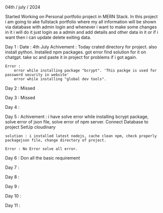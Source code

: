 04th / july / 2024

Started Working on Personal portfolio project in MERN Stack.
In this project i am going to ake fullstack portfolio where my all information will be shown via database with admin login and whenever i want to make some changes in it i will do it just login as a admin and add details and other data in it or if i want then i can update delete exiting data.

Day 1 :
    Date : 4th July
    Achivement :
        Today crated directory for project.
        also install python.
        Installed npm packages. got error find solution for it on chatgpt. take sc and paste it in project for problems if i got again.

    Error :
        error while installing package "bcrypt". 'This packge is used for password security in website'
        error while installing "global dev tools".

Day 2 :
    Missed

Day 3 : 
    Missed

Day 4 :
    
Day 5 : 
    Achivement : i have solve error while installing bcrypt package, solve error of json file, solve error of npm server.
    Connect Database to project
    SetUp cloudinary

    solution : i installed latest nodejs, cache clean npm, check properly packagejson file, change directory of project.

    Error : No Error solve all error.

Day 6 :
    Don all the basic requirement
    
Day 7 :

Day 8 :

Day 9 :

Day 10 :

Day 11 :
